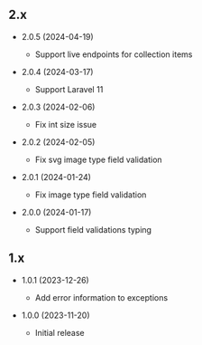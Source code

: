 ## 2.x

- 2.0.5 (2024-04-19)
  - Support live endpoints for collection items

- 2.0.4 (2024-03-17)
  - Support Laravel 11

- 2.0.3 (2024-02-06)
  - Fix int size issue

- 2.0.2 (2024-02-05)
  - Fix svg image type field validation

- 2.0.1 (2024-01-24)
  - Fix image type field validation

- 2.0.0 (2024-01-17)
  - Support field validations typing

## 1.x

- 1.0.1 (2023-12-26)
  - Add error information to exceptions

- 1.0.0 (2023-11-20)
  - Initial release

